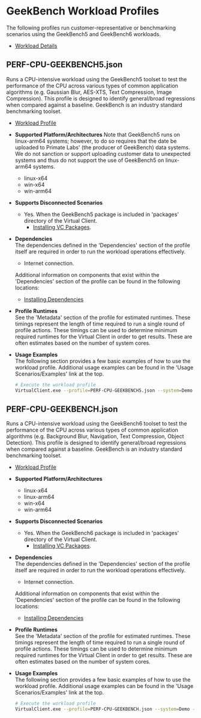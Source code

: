 # GeekBench Workload Profiles
The following profiles run customer-representative or benchmarking scenarios using the GeekBench5 and GeekBench6 workloads.

* [Workload Details](./geekbench.md)  

## PERF-CPU-GEEKBENCH5.json
Runs a CPU-intensive workload using the GeekBench5 toolset to test the performance of the CPU across various types of common application algorithms 
(e.g. Gaussian Blur, AES-XTS, Text Compression, Image Compression). This profile is designed to identify general/broad regressions when compared 
against a baseline. GeekBench is an industry standard benchmarking toolset.

* [Workload Profile](https://github.com/microsoft/VirtualClient/blob/main/src/VirtualClient/VirtualClient.Main/profiles/PERF-CPU-GEEKBENCH5.json) 

* **Supported Platform/Architectures**
  Note that GeekBench5 runs on linux-arm64 systems; however, to do so requires that the date be uploaded to Primate Labs' (the producer of GeekBench)
  data systems. We do not sanction or support uploading customer data to unexpected systems and thus do not support the use of GeekBench5 on
  linux-arm64 systems.
  * linux-x64 
  * win-x64
  * win-arm64

* **Supports Disconnected Scenarios**  
  * Yes. When the GeekBench5 package is included in 'packages' directory of the Virtual Client.
    * [Installing VC Packages](../../dependencies/0001-install-vc-packages.md). 

* **Dependencies**  
  The dependencies defined in the 'Dependencies' section of the profile itself are required in order to run the workload operations effectively.
  * Internet connection.

  Additional information on components that exist within the 'Dependencies' section of the profile can be found in the following locations:
  * [Installing Dependencies](https://microsoft.github.io/VirtualClient/docs/category/dependencies/)

* **Profile Runtimes**  
  See the 'Metadata' section of the profile for estimated runtimes. These timings represent the length of time required to run a single round of profile 
  actions. These timings can be used to determine minimum required runtimes for the Virtual Client in order to get results. These are often estimates based on the
  number of system cores. 

* **Usage Examples**  
  The following section provides a few basic examples of how to use the workload profile. Additional usage examples can be found in the
  'Usage Scenarios/Examples' link at the top.

  ``` bash
  # Execute the workload profile
  VirtualClient.exe --profile=PERF-CPU-GEEKBENCH5.json --system=Demo --timeout=1440 --packageStore="{BlobConnectionString|SAS Uri}"
  ```

## PERF-CPU-GEEKBENCH.json
Runs a CPU-intensive workload using the GeekBench6 toolset to test the performance of the CPU across various types of common application algorithms 
(e.g. Background Blur, Navigation, Text Compression, Object Detection). This profile is designed to identify general/broad regressions when compared 
against a baseline. GeekBench is an industry standard benchmarking toolset.

* [Workload Profile](https://github.com/microsoft/VirtualClient/blob/main/src/VirtualClient/VirtualClient.Main/profiles/PERF-CPU-GEEKBENCH.json) 

* **Supported Platform/Architectures**
  * linux-x64 
  * linux-arm64 
  * win-x64
  * win-arm64

* **Supports Disconnected Scenarios**  
  * Yes. When the GeekBench6 package is included in 'packages' directory of the Virtual Client.
    * [Installing VC Packages](../../dependencies/0001-install-vc-packages.md). 

* **Dependencies**  
  The dependencies defined in the 'Dependencies' section of the profile itself are required in order to run the workload operations effectively.
  * Internet connection.

  Additional information on components that exist within the 'Dependencies' section of the profile can be found in the following locations:
  * [Installing Dependencies](https://microsoft.github.io/VirtualClient/docs/category/dependencies/)

* **Profile Runtimes**  
  See the 'Metadata' section of the profile for estimated runtimes. These timings represent the length of time required to run a single round of profile 
  actions. These timings can be used to determine minimum required runtimes for the Virtual Client in order to get results. These are often estimates based on the
  number of system cores. 

* **Usage Examples**  
  The following section provides a few basic examples of how to use the workload profile. Additional usage examples can be found in the
  'Usage Scenarios/Examples' link at the top.

  ``` bash
  # Execute the workload profile
  VirtualClient.exe --profile=PERF-CPU-GEEKBENCH.json --system=Demo --timeout=1440 --packageStore="{BlobConnectionString|SAS Uri}"
  ```